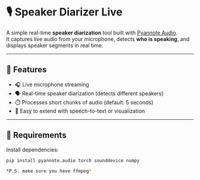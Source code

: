 # 🎙️ Speaker Diarizer Live

A simple real-time **speaker diarization** tool built with [Pyannote Audio](https://github.com/pyannote/pyannote-audio).  
It captures live audio from your microphone, detects **who is speaking**, and displays speaker segments in real time.

---

## 🚀 Features
- 🎧 Live microphone streaming  
- 🗣️ Real-time speaker diarization (detects different speakers)  
- ⏱️ Processes short chunks of audio (default: 5 seconds)  
- 🧩 Easy to extend with speech-to-text or visualization

---

## 🧰 Requirements

Install dependencies:
```bash
pip install pyannote.audio torch sounddevice numpy

*P.S. make sure you have ffmpeg*

